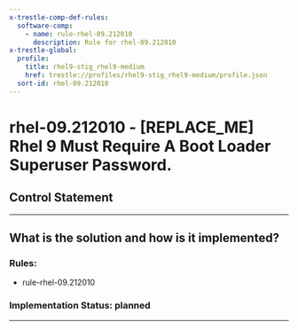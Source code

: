 ```yaml
---
x-trestle-comp-def-rules:
  software-comp:
    - name: rule-rhel-09.212010
      description: Rule for rhel-09.212010
x-trestle-global:
  profile:
    title: rhel9-stig_rhel9-medium
    href: trestle://profiles/rhel9-stig_rhel9-medium/profile.json
  sort-id: rhel-09.212010
---
```


# rhel-09.212010 - \[REPLACE_ME\] Rhel 9 Must Require A Boot Loader Superuser Password.

## Control Statement

______________________________________________________________________

## What is the solution and how is it implemented?

<!-- For implementation status enter one of: implemented, partial, planned, alternative, not-applicable -->

<!-- Note that the list of rules under ### Rules: is read-only and changes will not be captured after assembly to JSON -->

<!-- Add control implementation description here for control: rhel-09.212010 -->

### Rules:

  - rule-rhel-09.212010

### Implementation Status: planned

______________________________________________________________________
